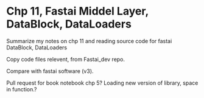 # Chp 11, Fastai Middel Layer, DataBlock, DataLoaders  

Summarize my notes on chp 11 and reading source code for fastai DataBlock, DataLoaders  

Copy code files relevent, from Fastai_dev repo.  

Compare with fastai software (v3).  

Pull request for book notebook chp 5?  Loading new version of library, space in function.?  
